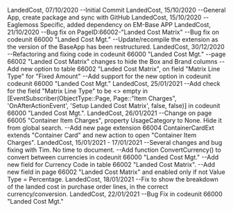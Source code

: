 LandedCost, 07/10/2020
--Initial Commit
LandedCost, 15/10/2020
--General App, create package and sync with GitHub
LandedCost, 15/10/2020
--Eaglemoss Specific, added dependency on EM-Base APP
LandedCost, 21/10/2020
--Bug fix on PageID:66002-"Landed Cost Matrix"
--Bug fix on codeunit 66000 "Landed Cost Mgt."
--Update/recompile the extension as the version of the BaseApp has been restructured.
LandedCost, 30/12/2020
--Refactoring and fixing code in codeunit 66000 "Landed Cost Mgt."
--page 66002 "Landed Cost Matrix" changes to hide the Box and Brand columns
--Add new option to table 66002 "Landed Cost Matrix", on field "Matrix Line Type" for "Fixed Amount"
--Add support for the new option in codeunit codeunit 66000 "Landed Cost Mgt."
LandedCost, 25/01/2021
--Add check for the field "Matrix Line Type" to be <> empty in [EventSubscriber(ObjectType::Page, Page::"Item Charges", 'OnAfterActionEvent', 'Setup Landed Cost Matrix', false, false)] in codeunit 66000 "Landed Cost Mgt.".
LandedCost, 26/01/2021
--Change on page 66005 "Container Item Charges", property UsageCategory to None. Hide it from global search.
--Add new page extension 66004 ContainerCardExt extends "Container Card" and new action to open "Container Item Charges".
LandedCost, 15/01/2021 - 17/01/2021
--Several changes and bug fixing with Tim. No time to document.
--Add function ConvertCurrency() to convert between currencies in codeunit 66000 "Landed Cost Mgt."
--Add new field for Currency Code in table 66002 "Landed Cost Matrix".
--Add new field in page 66002 "Landed Cost Matrix" and enabled only if not Value Type = Percentage.
LandedCost, 18/01/2021
--Fix to show the breakdown of the landed cost in purchase order lines, in the correct currency/conversion.
LandedCost, 22/01/2021
--Bug Fix in codeunit 66000 "Landed Cost Mgt."